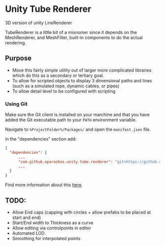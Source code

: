 # Unity Tube Renderer
3D version of unity LineRenderer

TubeRenderer is a little bit of a misnomer since it depends on the MeshRenderer, and MeshFilter, built-in components to do the actual rendering.

## Purpose
* Move this fairly simple utility out of larger more complicated libraries which do this as a secondary or tertiary goal.
* To allow for scripted objects to display 3 dimensional paths and lines (such as a simulated rope, dynamic cables, or pipes)
* To allow detail level to be configured with scripting

### Using Git

Make sure the Git client is installed on your marchine and that you have added the Git executable path to your `PATH` environment variable.

Navigate to `%ProjectFolder%/Packages/` and open the `manifest.json` file.

in the "dependencies" section add:

```json
{
  "dependencies": {
      ...
      "com.github.oparaskos.unity.tube.renderer": "git+https://github.com/oparaskos/unity-tube-renderer.git#0.1.0",
      ...
  }
}
```

Find more information about this [here](https://docs.unity3d.com/Manual/upm-git.html).


## TODO: 
* Allow End caps (capping with circles + allow prefabs to be placed at start and end)
* Start/End width to Thickness as a curve
* Allow editing via controlpoints in editor
* Automated LOD.
* Smoothing for interpolated points